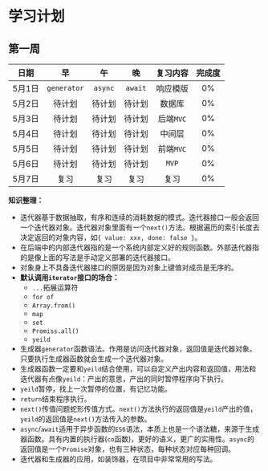 # 学习计划

## 第一周

| **日期** |   **早**    | **午**  | **晚**  | **复习内容** | **完成度** |
| :------: | :---------: | :-----: | :-----: | :----------: | :--------: |
|  5月1日  | `generator` | `async` | `await` |   响应模版   |     0%     |
|  5月2日  |   待计划    | 待计划  | 待计划  |    数据库    |     0%     |
|  5月3日  |   待计划    | 待计划  | 待计划  |  后端`MVC`   |     0%     |
|  5月4日  |   待计划    | 待计划  | 待计划  |    中间层    |     0%     |
|  5月5日  |   待计划    | 待计划  | 待计划  |  前端`MVC`   |     0%     |
|  5月6日  |   待计划    | 待计划  | 待计划  |    `MVP`     |     0%     |
|  5月7日  |    复习     |  复习   |  复习   |     复习     |     0%     |

**知识整理：**

- 迭代器基于数据抽取，有序和连续的消耗数据的模式。迭代器接口一般会返回一个迭代器对象。迭代器对象里面有一个`next()`方法。根据遍历的索引长度去决定返回的对象内容，如`{ value: xxx, done: false }`。
- 在后端中的内部迭代器指的是一个系统内部定义好的规则函数。外部迭代器指的是像上面的写法是手动定义部署的迭代器接口。
- 对象身上不具备迭代器接口的原因是因为对象上键值对成员是无序的。
- **默认调用`iterator`接口的场合：**
  - `...`拓展运算符
  - `for of`
  - `Array.from()`
  - `map`
  - `set`
  - `Promiss.all()`
  - `yeild`
- 生成器`generator`函数语法。作用是访问迭代器对象，返回值是迭代器对象。只要执行生成器函数就会生成一个迭代器对象。
- 生成器函数一定要和`yeild`结合使用，可以自定义产出内容和返回值，用法和迭代器有点像`yeild`：产出的意思，产出的同时暂停程序向下执行。
- `yeild`暂停，找上一次暂停的位置，有记忆功能。
- `return`结束程序执行。
- `next()`传值问题蛇形传值方式。`next()`方法执行的返回值是`yeild`产出的值，`yeild`的返回值是`next()`方法传入的参数。
- `async`/`await`适用于异步函数的`ES6`语法，本质上也是一个语法糖，来源于生成器函数。具有内置的执行器(`co`函数)，更好的语义，更广的实用性。`async`的返回值是一个`Promise`对象，也有三种状态，每种状态对应每种回调。
- 迭代器和生成器的应用，如装饰器，在项目中非常常用的写法。
